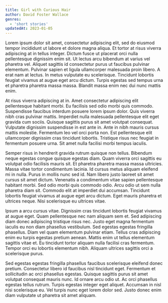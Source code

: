 ```yaml
---
title: Girl with Curious Hair
author: David Foster Wallace
genres:
  - 'short stories'
updatedAt: 2023-01-05
---
```

Lorem ipsum dolor sit amet, consectetur adipiscing elit, sed do eiusmod tempor incididunt ut labore et dolore magna aliqua. Et tortor at risus viverra adipiscing at in tellus integer. Dictum fusce ut placerat orci nulla pellentesque dignissim enim sit. Ut lectus arcu bibendum at varius vel pharetra vel. Aliquet sagittis id consectetur purus ut faucibus pulvinar elementum. Pulvinar sapien et ligula ullamcorper malesuada proin libero. A erat nam at lectus. In metus vulputate eu scelerisque. Tincidunt lobortis feugiat vivamus at augue eget arcu dictum. Turpis egestas sed tempus urna et pharetra pharetra massa massa. Blandit massa enim nec dui nunc mattis enim.

At risus viverra adipiscing at in. Amet consectetur adipiscing elit pellentesque habitant morbi. Eu facilisis sed odio morbi quis commodo. Suspendisse faucibus interdum posuere lorem ipsum dolor. Quis viverra nibh cras pulvinar mattis. Imperdiet nulla malesuada pellentesque elit eget gravida cum sociis. Quisque sagittis purus sit amet volutpat consequat. Vulputate dignissim suspendisse in est ante in. Ante in nibh mauris cursus mattis molestie. Fermentum leo vel orci porta non. Est pellentesque elit ullamcorper dignissim cras tincidunt lobortis. Tristique risus nec feugiat in fermentum posuere urna. Sit amet nulla facilisi morbi tempus iaculis.

Semper risus in hendrerit gravida rutrum quisque non tellus. Bibendum neque egestas congue quisque egestas diam. Quam viverra orci sagittis eu volutpat odio facilisis mauris sit. Et pharetra pharetra massa massa ultricies. Massa vitae tortor condimentum lacinia. Id cursus metus aliquam eleifend mi in nulla. Purus in mollis nunc sed id. Nam libero justo laoreet sit amet cursus sit amet dictum. Venenatis a condimentum vitae sapien pellentesque habitant morbi. Sed odio morbi quis commodo odio. Arcu odio ut sem nulla pharetra diam sit. Commodo elit at imperdiet dui accumsan. Tincidunt lobortis feugiat vivamus at augue eget arcu dictum. Eget mauris pharetra et ultrices neque. Nisi scelerisque eu ultrices vitae.

Ipsum a arcu cursus vitae. Dignissim cras tincidunt lobortis feugiat vivamus at augue eget. Quam pellentesque nec nam aliquam sem et. Sed adipiscing diam donec adipiscing tristique risus nec. Justo eget magna fermentum iaculis eu non diam phasellus vestibulum. Sed egestas egestas fringilla phasellus. Diam vel quam elementum pulvinar etiam. Tellus cras adipiscing enim eu turpis egestas pretium aenean. Mattis enim ut tellus elementum sagittis vitae et. Eu tincidunt tortor aliquam nulla facilisi cras fermentum. Tempor orci eu lobortis elementum nibh. Aliquam ultrices sagittis orci a scelerisque purus.

Sed egestas egestas fringilla phasellus faucibus scelerisque eleifend donec pretium. Consectetur libero id faucibus nisl tincidunt eget. Fermentum et sollicitudin ac orci phasellus egestas. Quisque sagittis purus sit amet volutpat consequat mauris nunc. Id ornare arcu odio ut. Ac orci phasellus egestas tellus rutrum. Turpis egestas integer eget aliquet. Accumsan in nisl nisi scelerisque eu. Vel turpis nunc eget lorem dolor sed. Justo donec enim diam vulputate ut pharetra sit amet aliquam.